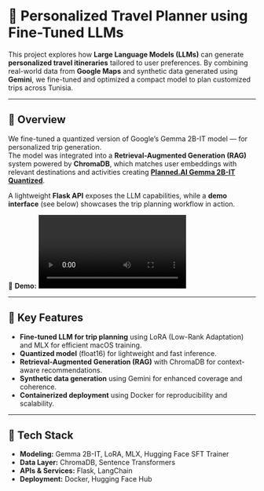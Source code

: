 # 🧭 Personalized Travel Planner using Fine-Tuned LLMs

This project explores how **Large Language Models (LLMs)** can generate **personalized travel itineraries** tailored to user preferences. By combining real-world data from **Google Maps** and synthetic data generated using **Gemini**, we fine-tuned and optimized a compact model to plan customized trips across Tunisia.

---

## 🚀 Overview

We fine-tuned a quantized version of Google’s Gemma 2B-IT model — for personalized trip generation.  
The model was integrated into a **Retrieval-Augmented Generation (RAG)** system powered by **ChromaDB**, which matches user embeddings with relevant destinations and activities creating [**Planned.AI Gemma 2B-IT Quantized**](https://huggingface.co/SadokBarbouche/planned.AI-gemma-2b-it-quantized).

A lightweight **Flask API** exposes the LLM capabilities, while a **demo interface** (see below) showcases the trip planning workflow in action.

🎥 **Demo:** 
<video style="max-width:100%; height:auto;" controls>
  <source src="docs/demo.mp4" type="video/mp4">
</video>


---

## 🧠 Key Features

- **Fine-tuned LLM for trip planning** using LoRA (Low-Rank Adaptation) and MLX for efficient macOS training.  
- **Quantized model** (float16) for lightweight and fast inference.  
- **Retrieval-Augmented Generation (RAG)** with ChromaDB for context-aware recommendations.  
- **Synthetic data generation** using Gemini for enhanced coverage and coherence.  
- **Containerized deployment** using Docker for reproducibility and scalability.

---

## 🧩 Tech Stack

- **Modeling:** Gemma 2B-IT, LoRA, MLX, Hugging Face SFT Trainer  
- **Data Layer:** ChromaDB, Sentence Transformers  
- **APIs & Services:** Flask, LangChain  
- **Deployment:** Docker, Hugging Face Hub  
